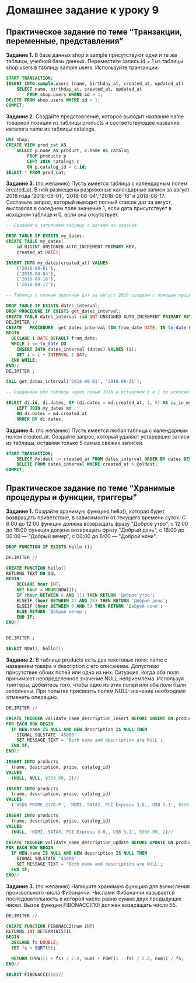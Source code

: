 # Домашнее задание к уроку 9
## Практическое задание по теме “Транзакции, переменные, представления”
**Задание 1.** В базе данных shop и sample присутствуют одни и те же таблицы, учебной базы данных.
Переместите запись id = 1 из таблицы shop.users в таблицу sample.users. Используйте транзакции.

```sql
START TRANSACTION;
INSERT INTO sample.users (name, birthday_at, created_at, updated_at) 
	SELECT name, birthday_at, created_at, updated_at 
		FROM shop.users WHERE id = 1;
DELETE FROM shop.users WHERE id = 1;
COMMIT;
```
**Задание 2.** Создайте представление, которое выводит название name товарной позиции из таблицы products и соответствующее название каталога name из таблицы catalogs.
```sql
USE shop;
CREATE VIEW prod_cat AS 
	SELECT p.name AS product, c.name AS catalog 
		FROM products p
		LEFT JOIN catalogs c
		ON p.catalog_id = c.id;
SELECT * FROM prod_cat;
```

**Задание 3.** (по желанию) Пусть имеется таблица с календарным полем created_at. В ней размещены разряженые календарные записи за август 2018 года '2018-08-01', '2018-08-04', '2018-08-16' и 2018-08-17. Составьте запрос, который выводит полный список дат за август, выставляя в соседнем поле значение 1, если дата присутствует в исходном таблице и 0, если она отсутствует.
```sql
-- Создаём и заполняем таблицу с датами из задания

DROP TABLE IF EXISTS my_dates;
CREATE TABLE my_dates(
    id BIGINT UNSIGNED AUTO_INCREMENT PRIMARY KEY,
    created_at DATE);

INSERT INTO my_dates(created_at) VALUES
	('2018-08-01'),
	('2018-08-04'),
	('2018-08-16'),
	('2018-08-17');

-- Таблицу с полным перечнем дат за август 2018 создаём с помощью процедуры

DROP TABLE IF EXISTS dates_interval;
DROP PROCEDURE IF EXISTS get_dates_interval;
CREATE TABLE dates_interval (id INT UNSIGNED AUTO_INCREMENT PRIMARY KEY, dates DATE);
DELIMITER //
CREATE   PROCEDURE  get_dates_interval (IN from_date DATE, IN to_date DATE) 
BEGIN
  DECLARE i DATE DEFAULT from_date;
  WHILE i <= to_date DO
    INSERT INTO dates_interval (dates) VALUES (i);
    SET i = i + INTERVAL 1 DAY;
  END WHILE;
END//
DELIMITER ;

CALL get_dates_interval('2018-08-01', '2018-08-31');

-- Соединяем обе таблицы через левый JOIN и вставляем 0 и 1 по условию равенства значений

SELECT di.id, di.dates, IF (di.dates = md.created_at, 1, 0) AS is_in_my_dates FROM dates_interval di
	LEFT JOIN my_dates md
	ON di.dates = md.created_at
	ORDER BY di.dates;
```

**Задание 4.** (по желанию) Пусть имеется любая таблица с календарным полем created_at. Создайте запрос, который удаляет устаревшие записи из таблицы, оставляя только 5 самых свежих записей.
```sql
START TRANSACTION;
	SELECT @oldest := created_at FROM dates_interval ORDER BY dates DESC LIMIT 5;
	DELETE FROM dates_interval WHERE created_at > @oldest;
COMMIT;
```

## Практическое задание по теме “Хранимые процедуры и функции, триггеры"
**Задание 1.** Создайте хранимую функцию hello(), которая будет возвращать приветствие, в зависимости от текущего времени суток. С 6:00 до 12:00 функция должна возвращать фразу "Доброе утро", с 12:00 до 18:00 функция должна возвращать фразу "Добрый день", с 18:00 до 00:00 — "Добрый вечер", с 00:00 до 6:00 — "Доброй ночи".

```sql
DROP FUNCTION IF EXISTS hello ();

DELIMITER //

CREATE FUNCTION hello()
RETURNS TEXT NO SQL
BEGIN
	DECLARE hour INT;
	SET hour = HOUR(NOW());
	IF (hour BETWEEN 6 AND 11) THEN RETURN 'Доброе утро';
	ELSEIF (hour BETWEEN 12 AND 18) THEN RETURN 'Добрый день';
	ELSEIF (hour BETWEEN 0 AND 5) THEN RETURN 'Доброй ночи';
	ELSE RETURN 'Добрый вечер';
	END IF;
END//


DELIMITER ;

SELECT NOW(), hello();
```
**Задание 2.** В таблице products есть два текстовых поля: name с названием товара и description с его описанием. Допустимо присутствие обоих полей или одно из них. Ситуация, когда оба поля принимают неопределенное значение NULL неприемлема. Используя триггеры, добейтесь того, чтобы одно из этих полей или оба поля были заполнены. При попытке присвоить полям NULL-значение необходимо отменить операцию.
```sql
DELIMITER //

CREATE TRIGGER validate_name_description_insert BEFORE INSERT ON products
FOR EACH ROW BEGIN
  IF NEW.name IS NULL AND NEW.description IS NULL THEN
    SIGNAL SQLSTATE '45000'
    SET MESSAGE_TEXT = 'Both name and description are NULL';
  END IF;
END//

INSERT INTO products
  (name, description, price, catalog_id)
VALUES
  (NULL, NULL, 9360.00, 2)//

INSERT INTO products
  (name, description, price, catalog_id)
VALUES
  ('ASUS PRIME Z370-P', 'HDMI, SATA3, PCI Express 3.0,, USB 3.1', 9360.00, 2)//

INSERT INTO products
  (name, description, price, catalog_id)
VALUES
  (NULL, 'HDMI, SATA3, PCI Express 3.0,, USB 3.1', 9360.00, 2)//

CREATE TRIGGER validate_name_description_update BEFORE UPDATE ON products
FOR EACH ROW BEGIN
  IF NEW.name IS NULL AND NEW.description IS NULL THEN
    SIGNAL SQLSTATE '45000'
    SET MESSAGE_TEXT = 'Both name and description are NULL';
  END IF;
END//
```

**Задание 3.** (по желанию) Напишите хранимую функцию для вычисления произвольного числа Фибоначчи. Числами Фибоначчи называется последовательность в которой число равно сумме двух предыдущих чисел. Вызов функции FIBONACCI(10) должен возвращать число 55.
```sql
DELIMITER //

CREATE FUNCTION FIBONACCI(num INT)
RETURNS INT DETERMINISTIC
BEGIN
  DECLARE fs DOUBLE;
  SET fs = SQRT(5);

  RETURN (POW((1 + fs) / 2.0, num) + POW((1 - fs) / 2.0, num)) / fs;
END//

SELECT FIBONACCI(10)//
```
